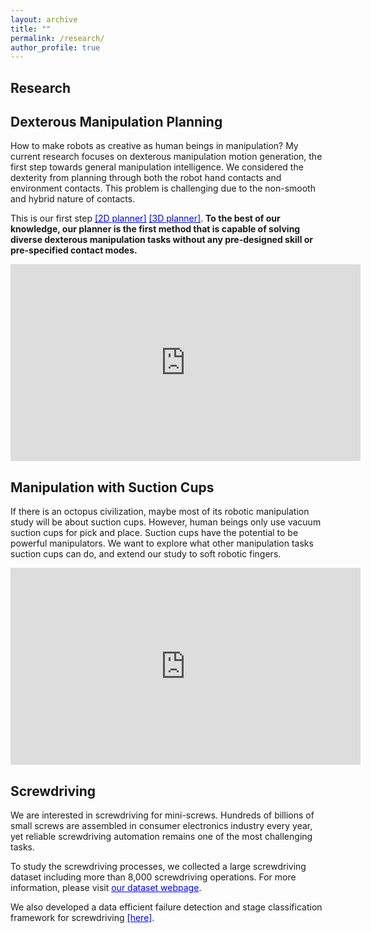 ```yaml
---
layout: archive
title: ""
permalink: /research/
author_profile: true
---
```


Research
-------



## Dexterous Manipulation Planning

How to make robots as creative as human beings in manipulation? My current research focuses on dexterous manipulation motion generation, the first step towards general manipulation intelligence. We considered the dexterity from planning through both the robot hand contacts and environment contacts. This problem is challenging due to the non-smooth and hybrid nature of contacts. 

This is our first step [<span style="color:blue; text-decoration:underline">[2D planner]</span>](https://arxiv.org/abs/2011.01454) [<span style="color:blue; text-decoration:underline">[3D planner]</span>](https://arxiv.org/abs/2105.14431). **To the best of our knowledge, our planner is the first method that is capable of solving diverse dexterous manipulation tasks without any pre-designed skill or pre-specified contact modes.**

<iframe width="560" height="315" src="https://www.youtube.com/embed/o63dLjIsZmw" frameborder="0" allow="accelerometer; autoplay; clipboard-write; encrypted-media; gyroscope; picture-in-picture" allowfullscreen></iframe>

## Manipulation with Suction Cups

If there is an octopus civilization, maybe most of its robotic manipulation study will be about suction cups.  However, human beings only use vacuum suction cups for pick and place. Suction cups have the potential to be powerful manipulators. We want to explore what other manipulation tasks suction cups can do, and extend our study to soft robotic fingers.



<iframe width="560" height="315" src="https://www.youtube.com/embed/eK77vK8wkUE" frameborder="0" allow="accelerometer; autoplay; encrypted-media; gyroscope; picture-in-picture" allowfullscreen></iframe>




## Screwdriving



We are interested in screwdriving for mini-screws. Hundreds of billions of small screws are assembled in consumer electronics industry every year, yet reliable screwdriving automation remains one of the most
challenging tasks.

To study the screwdriving processes, we collected a large screwdriving dataset including more than 8,000 screwdriving operations. For more information, please visit [<span style="color:blue; text-decoration:underline">our dataset webpage</span>](http://mlab.ri.cmu.edu/index.php/research/datasets).


We also developed a data efficient failure detection and stage classification framework for screwdriving [<span style="color:blue; text-decoration:underline">[here]</span>](https://xianyicheng.github.io/files/cheng_case19.pdf).
